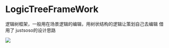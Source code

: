 # LogicTreeFrameWork
逻辑树框架，一般用在场景逻辑的编辑，用树状结构的逻辑让策划自己去编辑
借用了 justsoso的设计思路

![](https://github.com/Ribosome2/LogicTreeFrameWork/LogicTree.png) 
